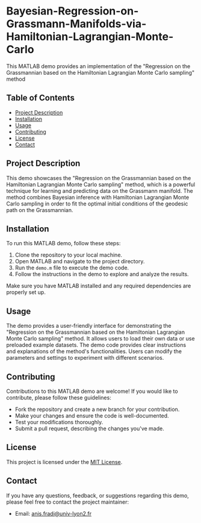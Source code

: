 # Bayesian-Regression-on-Grassmann-Manifolds-via-Hamiltonian-Lagrangian-Monte-Carlo

This MATLAB demo provides an implementation of the "Regression on the Grassmannian based on the Hamiltonian Lagrangian Monte Carlo sampling" method 

## Table of Contents

- [Project Description](#project-description)
- [Installation](#installation)
- [Usage](#usage)
- [Contributing](#contributing)
- [License](#license)
- [Contact](#contact)

## Project Description

This demo showcases the "Regression on the Grassmannian based on the Hamiltonian Lagrangian Monte Carlo sampling" method, which is a powerful technique for learning and predicting data on the Grassmann manifold. The method combines Bayesian inference with Hamiltonian Lagrangian Monte Carlo sampling in order to fit the optimal initial conditions of the geodesic path on the Grassmannian.

## Installation

To run this MATLAB demo, follow these steps:

1. Clone the repository to your local machine.
2. Open MATLAB and navigate to the project directory.
3. Run the `demo.m` file to execute the demo code.
4. Follow the instructions in the demo to explore and analyze the results.

Make sure you have MATLAB installed and any required dependencies are properly set up.

## Usage

The demo provides a user-friendly interface for demonstrating the "Regression on the Grassmannian based on the Hamiltonian Lagrangian Monte Carlo sampling" method. It allows users to load their own data or use preloaded example datasets. The demo code provides clear instructions and explanations of the method's functionalities. Users can modify the parameters and settings to experiment with different scenarios.

## Contributing

Contributions to this MATLAB demo are welcome! If you would like to contribute, please follow these guidelines:

- Fork the repository and create a new branch for your contribution.
- Make your changes and ensure the code is well-documented.
- Test your modifications thoroughly.
- Submit a pull request, describing the changes you've made.

## License

This project is licensed under the [MIT License](LICENSE).

## Contact

If you have any questions, feedback, or suggestions regarding this demo, please feel free to contact the project maintainer:

- Email: anis.fradi@univ-lyon2.fr
